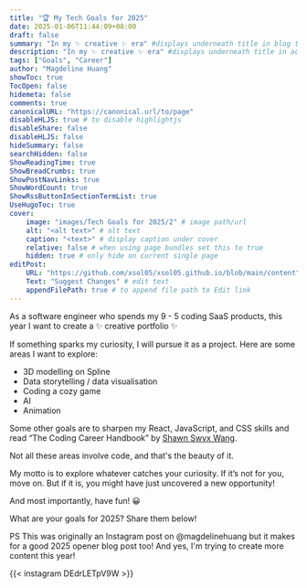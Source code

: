 ```yaml
---
title: "🏆 My Tech Goals for 2025"
date: 2025-01-06T11:44:09+08:00
draft: false
summary: "In my ✨ creative ✨ era" #displays underneath title in blog title card on homepage
description: "In my ✨ creative ✨ era" #displays underneath title in actual blog page
tags: ["Goals", "Career"]
author: "Magdeline Huang"
showToc: true
TocOpen: false
hidemeta: false
comments: true
canonicalURL: "https://canonical.url/to/page"
disableHLJS: true # to disable highlightjs
disableShare: false
disableHLJS: false
hideSummary: false
searchHidden: false
ShowReadingTime: true
ShowBreadCrumbs: true
ShowPostNavLinks: true
ShowWordCount: true
ShowRssButtonInSectionTermList: true
UseHugoToc: true
cover:
    image: "images/Tech Goals for 2025/2" # image path/url
    alt: "<alt text>" # alt text
    caption: "<text>" # display caption under cover
    relative: false # when using page bundles set this to true
    hidden: true # only hide on current single page
editPost:
    URL: "https://github.com/xsol05/xsol05.github.io/blob/main/content"
    Text: "Suggest Changes" # edit text
    appendFilePath: true # to append file path to Edit link
---
```


As a software engineer who spends my 9 - 5 coding SaaS products, this year I want to create a ✨ creative portfolio ✨

If something sparks my curiosity, I will pursue it as a project. Here are some areas I want to explore:

- 3D modelling on Spline
- Data storytelling / data visualisation
- Coding a cozy game
- AI
- Animation

Some other goals are to sharpen my React, JavaScript, and CSS skills and read “The Coding Career Handbook” by [Shawn Swyx Wang](https://www.swyx.io/).

Not all these areas involve code, and that's the beauty of it.

My motto is to explore whatever catches your curiosity. If it’s not for you, move on. But if it is, you might have just uncovered a new opportunity!

And most importantly, have fun! 😀

What are your goals for 2025? Share them below!

PS This was originally an Instagram post on @magdelinehuang but it makes for a good 2025 opener blog post too! And yes, I'm trying to create more content this year!

{{< instagram DEdrLETpV9W >}}
